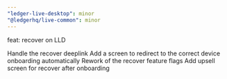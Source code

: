 ```yaml
---
"ledger-live-desktop": minor
"@ledgerhq/live-common": minor
---
```


feat: recover on LLD

Handle the recover deeplink
Add a screen to redirect to the correct device onboarding automatically
Rework of the recover feature flags
Add upsell screen for recover after onboarding

